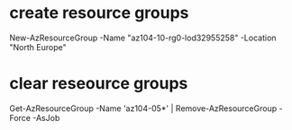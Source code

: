 # create resource groups
New-AzResourceGroup -Name "az104-10-rg0-lod32955258" -Location "North Europe"

# clear reseource groups
Get-AzResourceGroup -Name 'az104-05*' | Remove-AzResourceGroup -Force -AsJob